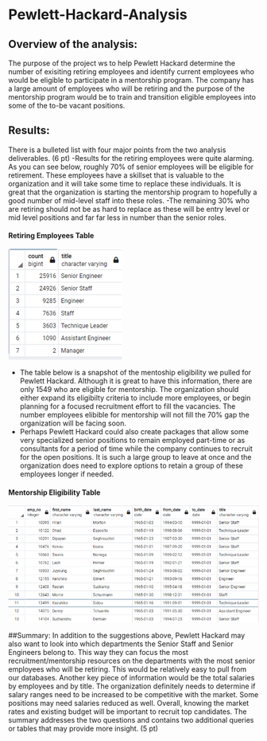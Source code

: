 # Pewlett-Hackard-Analysis

## Overview of the analysis:
The purpose of the project ws to help Pewlett Hackard determine the number of exisiting retiring employees and identify
current employees who would be eligible to participate in a mentorship program. The company has a large amount of employees
who will be retiring and the purpose of the mentorship program would be to train and transition eligible employees into
some of the to-be vacant positions.  

## Results:
There is a bulleted list with four major points from the two analysis deliverables. (6 pt)
-Results for the retiring employees were quite alarming. As you can see below, roughly 70% of senior employees will be eligible
for retirement. These employees have a skillset that is valuable to the organization and it will take some time to replace
these individuals. It is great that the organization is starting the mentorship program to hopefully a good number of mid-level
staff into these roles. 
-The remaining 30% who are retiring should not be as hard to replace as these will be entry level or mid level positions and far
far less in number than the senior roles.
#### Retiring Employees Table
![Results-Image](https://github.com/mmanackal/Pewlett-Hackard-Analysis/blob/main/retiring_titles.PNG)
- The table below is a snapshot of the mentoship eligibility we pulled for Pewlett Hackard. Although it is great to have this
information, there are only 1549 who are eligible for mentorship. The organization should either expand its eligibilty
criteria to include more employees, or begin planning for a focused recruitment effort to fill the vacancies. The number
employees elibible for mentorship will not fill the 70% gap the organization will be facing soon.
- Perhaps Pewlett Hackard could also create packages that allow some very specialized senior positions to remain employed
part-time or as consultants for a period of time while the company continues to recruit for the open positions. It is
such a large group to leave at once and the organization does need to explore options to retain a group of these employees
longer if needed. 
#### Mentorship Eligibility Table
![Results-Image](https://github.com/mmanackal/Pewlett-Hackard-Analysis/blob/main/Mentorship_Eligibility.PNG)


##Summary:
In addition to the suggestions above, Pewlett Hackard may also want to look into which departments the Senior Staff and Senior
Engineers belong to. This way they can focus the most recruitment/mentorship resources on the departments with the most senior
employees who will be retiring. This would be relatively easy to pull from our databases. Another key piece of information would
be the total salaries by employees and by title. The organization definitely needs to determine if salary ranges need to be
increased to be competitive with the market. Some positions may need salaries reduced as well. Overall, knowing the market rates
and existing budget will be important to recruit top candidates. 
The summary addresses the two questions and contains two additional queries or tables that may provide more insight. (5 pt)
